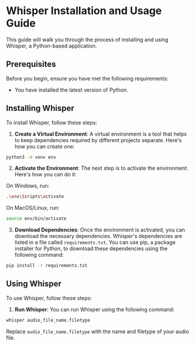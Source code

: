 # Whisper Installation and Usage Guide

This guide will walk you through the process of installing and using Whisper, a Python-based application.

## Prerequisites

Before you begin, ensure you have met the following requirements:

- You have installed the latest version of Python.

## Installing Whisper

To install Whisper, follow these steps:

1. **Create a Virtual Environment**: A virtual environment is a tool that helps to keep dependencies required by different projects separate. Here's how you can create one:

```bash
python3 -m venv env
```

2. **Activate the Environment**: The next step is to activate the environment. Here's how you can do it:

On Windows, run:
```bash
.\env\Scripts\activate
```

On MacOS/Linux, run:
```bash
source env/bin/activate
```

3. **Download Dependencies**: Once the environment is activated, you can download the necessary dependencies. Whisper's dependencies are listed in a file called `requirements.txt`. You can use pip, a package installer for Python, to download these dependencies using the following command:

```bash
pip install -r requirements.txt
```

## Using Whisper

To use Whisper, follow these steps:

1. **Run Whisper**: You can run Whisper using the following command:

```bash
whisper audio_file_name.filetype
```

Replace `audio_file_name.filetype` with the name and filetype of your audio file.



